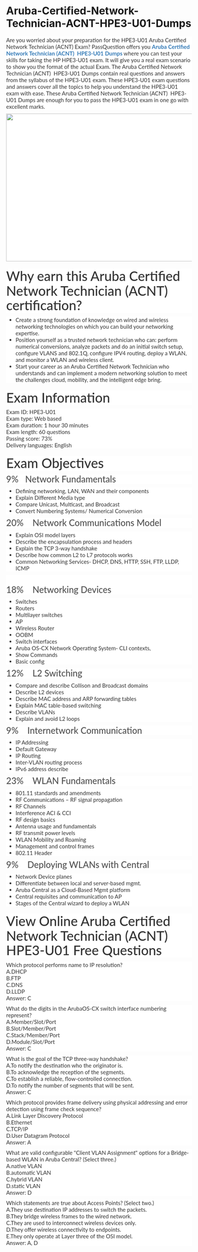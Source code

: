 # Aruba-Certified-Network-Technician-ACNT-HPE3-U01-Dumps
<p>
	<span style="font-size:12px;font-weight:normal;">
	<p style="box-sizing:border-box;margin-top:0px;margin-bottom:10px;color:#333333;font-family:Lato;font-size:15px;white-space:normal;background-color:#FFFFFF;">
		Are you worried about your preparation for the HPE3-U01 Aruba Certified Network Technician (ACNT) Exam? PassQuestion offers you&nbsp;<span style="box-sizing:border-box;font-weight:700;"><a href="https://www.passquestion.com/hpe3-u01.html" style="box-sizing:border-box;background-color:transparent;color:#337AB7;text-decoration-line:none;">Aruba Certified Network Technician (ACNT) &nbsp;HPE3-U01 Dumps</a></span>&nbsp;where you can test your skills for taking the HP HPE3-U01 exam. It will give you a real exam scenario to show you the format of the actual Exam. The Aruba Certified Network Technician (ACNT) &nbsp;HPE3-U01 Dumps contain real questions and answers from the syllabus of the HPE3-U01 exam. These HPE3-U01 exam questions and answers cover all the topics to help you understand the HPE3-U01 exam with ease. These Aruba Certified Network Technician (ACNT) &nbsp;HPE3-U01 Dumps are enough for you to pass the HPE3-U01 exam in one go with excellent marks.
	</p>
	<p style="box-sizing:border-box;margin-top:0px;margin-bottom:10px;color:#333333;font-family:Lato;font-size:15px;white-space:normal;background-color:#FFFFFF;">
		<img alt="" src="https://www.passquestion.com/uploads/pqcom/images/20220803/8982644e5493e17d5c14c756f1145789.png" style="box-sizing:border-box;vertical-align:middle;max-width:100%;height:400px;width:600px;" />
	</p>
	<h1 style="box-sizing:border-box;margin:20px 0px 10px;font-size:36px;font-family:Lato;font-weight:500;line-height:1.1;color:#333333;white-space:normal;background-color:#FFFFFF;">
		Why earn this Aruba Certified Network Technician (ACNT) certification?
	</h1>
	<ul style="box-sizing:border-box;margin-top:0px;margin-bottom:10px;color:#333333;font-family:Lato;font-size:15px;white-space:normal;background-color:#FFFFFF;">
		<li style="box-sizing:border-box;">
			Create a strong foundation of knowledge on wired and wireless networking technologies on which you can build your networking expertise.
		</li>
		<li style="box-sizing:border-box;">
			Position yourself as a trusted network technician who can: perform numerical conversions, analyze packets and do an initial switch setup, configure VLANS and 802.1Q, configure IPV4 routing, deploy a WLAN, and monitor a WLAN and wireless client.
		</li>
		<li style="box-sizing:border-box;">
			Start your career as an Aruba Certified Network Technician who understands and can implement a modern networking solution to meet the challenges cloud, mobility, and the intelligent edge bring.
		</li>
	</ul>
	<h1 style="box-sizing:border-box;margin:20px 0px 10px;font-size:36px;font-family:Lato;font-weight:500;line-height:1.1;color:#333333;white-space:normal;background-color:#FFFFFF;">
		Exam Information
	</h1>
	<p style="box-sizing:border-box;margin-top:0px;margin-bottom:10px;color:#333333;font-family:Lato;font-size:15px;white-space:normal;background-color:#FFFFFF;">
		Exam ID: HPE3-U01<br style="box-sizing:border-box;" />
Exam type: Web based<br style="box-sizing:border-box;" />
Exam duration: 1 hour 30 minutes<br style="box-sizing:border-box;" />
Exam length: 60 questions<br style="box-sizing:border-box;" />
Passing score: 73%<br style="box-sizing:border-box;" />
Delivery languages: English
	</p>
	<h1 style="box-sizing:border-box;margin:20px 0px 10px;font-size:36px;font-family:Lato;font-weight:500;line-height:1.1;color:#333333;white-space:normal;background-color:#FFFFFF;">
		Exam Objectives
	</h1>
	<h3 style="box-sizing:border-box;font-family:Lato;font-weight:500;line-height:1.1;color:#505050;margin-top:0px;margin-bottom:10px;font-size:24px;white-space:normal;background-color:#FFFFFF;">
		9% &nbsp; Network Fundamentals
	</h3>
	<ul style="box-sizing:border-box;margin-top:0px;margin-bottom:10px;color:#333333;font-family:Lato;font-size:15px;white-space:normal;background-color:#FFFFFF;">
		<li style="box-sizing:border-box;">
			Defining networking, LAN, WAN and their components
		</li>
		<li style="box-sizing:border-box;">
			Explain Different Media type
		</li>
		<li style="box-sizing:border-box;">
			Compare Unicast, Multicast, and Broadcast
		</li>
		<li style="box-sizing:border-box;">
			Convert Numbering Systems/ Numerical Conversion
		</li>
	</ul>
	<h3 style="box-sizing:border-box;font-family:Lato;font-weight:500;line-height:1.1;color:#505050;margin-top:0px;margin-bottom:10px;font-size:24px;white-space:normal;background-color:#FFFFFF;">
		20% &nbsp; &nbsp;Network Communications Model
	</h3>
	<ul style="box-sizing:border-box;margin-top:0px;margin-bottom:10px;color:#333333;font-family:Lato;font-size:15px;white-space:normal;background-color:#FFFFFF;">
		<li style="box-sizing:border-box;">
			Explain OSI model layers
		</li>
		<li style="box-sizing:border-box;">
			Describe the encapsulation process and headers
		</li>
		<li style="box-sizing:border-box;">
			Explain the TCP 3-way handshake
		</li>
		<li style="box-sizing:border-box;">
			Describe how common L2 to L7 protocols works
		</li>
		<li style="box-sizing:border-box;">
			Common Networking Services- DHCP, DNS, HTTP, SSH, FTP, LLDP, ICMP
		</li>
	</ul>
	<h3 style="box-sizing:border-box;font-family:Lato;font-weight:500;line-height:1.1;color:#505050;margin-top:0px;margin-bottom:10px;font-size:24px;white-space:normal;background-color:#FFFFFF;">
		&nbsp;<br style="box-sizing:border-box;" />
18% &nbsp; &nbsp;Networking Devices
	</h3>
	<ul style="box-sizing:border-box;margin-top:0px;margin-bottom:10px;color:#333333;font-family:Lato;font-size:15px;white-space:normal;background-color:#FFFFFF;">
		<li style="box-sizing:border-box;">
			Switches
		</li>
		<li style="box-sizing:border-box;">
			Routers
		</li>
		<li style="box-sizing:border-box;">
			Multilayer switches
		</li>
		<li style="box-sizing:border-box;">
			AP
		</li>
		<li style="box-sizing:border-box;">
			Wireless Router&nbsp;
		</li>
		<li style="box-sizing:border-box;">
			OOBM
		</li>
		<li style="box-sizing:border-box;">
			Switch interfaces
		</li>
		<li style="box-sizing:border-box;">
			Aruba OS-CX Network Operating System- CLI contexts,&nbsp;
		</li>
		<li style="box-sizing:border-box;">
			Show Commands
		</li>
		<li style="box-sizing:border-box;">
			Basic config &nbsp; &nbsp;
		</li>
	</ul>
	<h3 style="box-sizing:border-box;font-family:Lato;font-weight:500;line-height:1.1;color:#505050;margin-top:0px;margin-bottom:10px;font-size:24px;white-space:normal;background-color:#FFFFFF;">
		12% &nbsp; &nbsp;L2 Switching
	</h3>
	<ul style="box-sizing:border-box;margin-top:0px;margin-bottom:10px;color:#333333;font-family:Lato;font-size:15px;white-space:normal;background-color:#FFFFFF;">
		<li style="box-sizing:border-box;">
			Compare and describe Collison and Broadcast domains
		</li>
		<li style="box-sizing:border-box;">
			Describe L2 devices
		</li>
		<li style="box-sizing:border-box;">
			Describe MAC address and ARP forwarding tables
		</li>
		<li style="box-sizing:border-box;">
			Explain MAC table-based switching
		</li>
		<li style="box-sizing:border-box;">
			Describe VLANs
		</li>
		<li style="box-sizing:border-box;">
			Explain and avoid L2 loops
		</li>
	</ul>
	<h3 style="box-sizing:border-box;font-family:Lato;font-weight:500;line-height:1.1;color:#505050;margin-top:0px;margin-bottom:10px;font-size:24px;white-space:normal;background-color:#FFFFFF;">
		9% &nbsp; &nbsp;Internetwork Communication
	</h3>
	<ul style="box-sizing:border-box;margin-top:0px;margin-bottom:10px;color:#333333;font-family:Lato;font-size:15px;white-space:normal;background-color:#FFFFFF;">
		<li style="box-sizing:border-box;">
			IP Addressing&nbsp;
		</li>
		<li style="box-sizing:border-box;">
			Default Gateway
		</li>
		<li style="box-sizing:border-box;">
			IP Routing
		</li>
		<li style="box-sizing:border-box;">
			Inter-VLAN routing process
		</li>
		<li style="box-sizing:border-box;">
			IPv6 address describe
		</li>
	</ul>
	<h3 style="box-sizing:border-box;font-family:Lato;font-weight:500;line-height:1.1;color:#505050;margin-top:0px;margin-bottom:10px;font-size:24px;white-space:normal;background-color:#FFFFFF;">
		23% &nbsp; &nbsp;WLAN Fundamentals&nbsp;
	</h3>
	<ul style="box-sizing:border-box;margin-top:0px;margin-bottom:10px;color:#333333;font-family:Lato;font-size:15px;white-space:normal;background-color:#FFFFFF;">
		<li style="box-sizing:border-box;">
			801.11 standards and amendments
		</li>
		<li style="box-sizing:border-box;">
			RF Communications – RF signal propagation
		</li>
		<li style="box-sizing:border-box;">
			RF Channels
		</li>
		<li style="box-sizing:border-box;">
			Interference ACI &amp; CCI
		</li>
		<li style="box-sizing:border-box;">
			RF design basics
		</li>
		<li style="box-sizing:border-box;">
			Antenna usage and fundamentals
		</li>
		<li style="box-sizing:border-box;">
			RF transmit power levels
		</li>
		<li style="box-sizing:border-box;">
			WLAN Mobility and Roaming
		</li>
		<li style="box-sizing:border-box;">
			Management and control frames
		</li>
		<li style="box-sizing:border-box;">
			802.11 Header
		</li>
	</ul>
	<h3 style="box-sizing:border-box;font-family:Lato;font-weight:500;line-height:1.1;color:#505050;margin-top:0px;margin-bottom:10px;font-size:24px;white-space:normal;background-color:#FFFFFF;">
		9% &nbsp; &nbsp;Deploying WLANs with Central
	</h3>
	<ul style="box-sizing:border-box;margin-top:0px;margin-bottom:10px;color:#333333;font-family:Lato;font-size:15px;white-space:normal;background-color:#FFFFFF;">
		<li style="box-sizing:border-box;">
			Network Device planes
		</li>
		<li style="box-sizing:border-box;">
			Differentiate between local and server-based mgmt.
		</li>
		<li style="box-sizing:border-box;">
			Aruba Central as a Cloud-Based Mgmt platform
		</li>
		<li style="box-sizing:border-box;">
			Central requisites and communication to AP
		</li>
		<li style="box-sizing:border-box;">
			Stages of the Central wizard to deploy a WLAN
		</li>
	</ul>
	<h1 style="box-sizing:border-box;margin:20px 0px 10px;font-size:36px;font-family:Lato;font-weight:500;line-height:1.1;color:#333333;white-space:normal;background-color:#FFFFFF;">
		View Online Aruba Certified Network Technician (ACNT) HPE3-U01 Free Questions
	</h1>
	<p style="box-sizing:border-box;margin-top:0px;margin-bottom:10px;color:#333333;font-family:Lato;font-size:15px;white-space:normal;background-color:#FFFFFF;">
		Which protocol performs name to IP resolution?<br style="box-sizing:border-box;" />
A.DHCP<br style="box-sizing:border-box;" />
B.FTP<br style="box-sizing:border-box;" />
C.DNS<br style="box-sizing:border-box;" />
D.LLDP<br style="box-sizing:border-box;" />
Answer: C
	</p>
	<p style="box-sizing:border-box;margin-top:0px;margin-bottom:10px;color:#333333;font-family:Lato;font-size:15px;white-space:normal;background-color:#FFFFFF;">
		What do the digits in the ArubaOS-CX switch interface numbering represent?<br style="box-sizing:border-box;" />
A.Member/Slot/Port<br style="box-sizing:border-box;" />
B.Slot/Member/Port<br style="box-sizing:border-box;" />
C.Stack/Member/Port<br style="box-sizing:border-box;" />
D.Module/Slot/Port<br style="box-sizing:border-box;" />
Answer: C
	</p>
	<p style="box-sizing:border-box;margin-top:0px;margin-bottom:10px;color:#333333;font-family:Lato;font-size:15px;white-space:normal;background-color:#FFFFFF;">
		What is the goal of the TCP three-way handshake?<br style="box-sizing:border-box;" />
A.To notify the destination who the originator is.<br style="box-sizing:border-box;" />
B.To acknowledge the reception of the segments.<br style="box-sizing:border-box;" />
C.To establish a reliable, flow-controlled connection.<br style="box-sizing:border-box;" />
D.To notify the number of segments that will be sent.<br style="box-sizing:border-box;" />
Answer: C
	</p>
	<p style="box-sizing:border-box;margin-top:0px;margin-bottom:10px;color:#333333;font-family:Lato;font-size:15px;white-space:normal;background-color:#FFFFFF;">
		Which protocol provides frame delivery using physical addressing and error detection using frame check sequence?<br style="box-sizing:border-box;" />
A.Link Layer Discovery Protocol<br style="box-sizing:border-box;" />
B.Ethernet<br style="box-sizing:border-box;" />
C.TCP/IP<br style="box-sizing:border-box;" />
D.User Datagram Protocol<br style="box-sizing:border-box;" />
Answer: A
	</p>
	<p style="box-sizing:border-box;margin-top:0px;margin-bottom:10px;color:#333333;font-family:Lato;font-size:15px;white-space:normal;background-color:#FFFFFF;">
		What are valid configurable "Client VLAN Assignment" options for a Bridge-based WLAN in Aruba Central? (Select three.)<br style="box-sizing:border-box;" />
A.native VLAN<br style="box-sizing:border-box;" />
B.automatic VLAN<br style="box-sizing:border-box;" />
C.hybrid VLAN<br style="box-sizing:border-box;" />
D.static VLAN<br style="box-sizing:border-box;" />
Answer: D
	</p>
	<p style="box-sizing:border-box;margin-top:0px;margin-bottom:10px;color:#333333;font-family:Lato;font-size:15px;white-space:normal;background-color:#FFFFFF;">
		Which statements are true about Access Points? (Select two.)<br style="box-sizing:border-box;" />
A.They use destination IP addresses to switch the packets.<br style="box-sizing:border-box;" />
B.They bridge wireless frames to the wired network.<br style="box-sizing:border-box;" />
C.They are used to interconnect wireless devices only.<br style="box-sizing:border-box;" />
D.They offer wireless connectivity to endpoints.<br style="box-sizing:border-box;" />
E.They only operate at Layer three of the OSI model.<br style="box-sizing:border-box;" />
Answer: A, D
	</p>
</span>
</p>
<p>
	<br />
</p>
